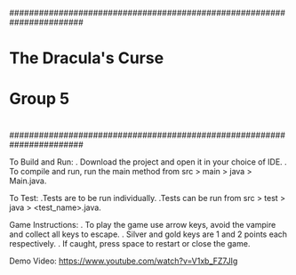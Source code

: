 #######################################################################
#                                                                     #
#                         The Dracula's Curse                         #
#                              Group 5                                #
#                                                                     #
#######################################################################

To Build and Run:
	. Download the project and open it in your choice of IDE.
	. To compile and run, run the main method from src > main > java > Main.java.

To Test:
	.Tests are to be run individually.
	.Tests can be run from src > test > java > <test_name>.java.

Game Instructions:
	. To play the game use arrow keys, avoid the vampire and collect all keys to escape.
	. Silver and gold keys are 1 and 2 points each respectively. 
	. If caught, press space to restart or close the game.

Demo Video:
https://www.youtube.com/watch?v=V1xb_FZ7JIg
